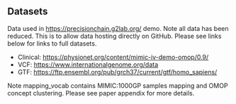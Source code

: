 ## Datasets
Data used in https://precisionchain.g2lab.org/ demo. Note all data has been reduced. This is to allow data hosting directly on GitHub. Please see links below for links to full datasets.
- Clinical: https://physionet.org/content/mimic-iv-demo-omop/0.9/ <br/>
- VCF: https://www.internationalgenome.org/data <br/>
- GTF: https://ftp.ensembl.org/pub/grch37/current/gtf/homo_sapiens/ <br/>

Note mapping_vocab contains MIMIC:1000GP samples mapping and OMOP concept clustering. Please see paper appendix for more details.

